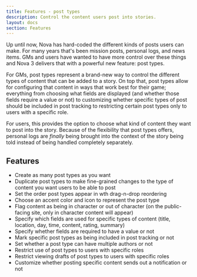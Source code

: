 ```yaml
---
title: Features - post types
description: Control the content users post into stories.
layout: docs
section: Features
---
```


Up until now, Nova has hard-coded the different kinds of posts users can make. For many years that's been mission posts, personal logs, and news items. GMs and users have wanted to have more control over these things and Nova 3 delivers that with a powerful new feature: post types.

For GMs, post types represent a brand-new way to control the different types of content that can be added to a story. On top that, post types allow for configuring that content in ways that work best for their game; everything from choosing what fields are displayed (and whether those fields require a value or not) to customizing whether specific types of post should be included in post tracking to restricting certain post types only to users with a specific role.

For users, this provides the option to choose what kind of content they want to post into the story. Because of the flexibility that post types offers, personal logs are *finally* being brought into the context of the story being told instead of being handled completely separately.

## Features

- Create as many post types as you want
- Duplicate post types to make fine-grained changes to the type of content you want users to be able to post
- Set the order post types appear in wth drag-n-drop reordering
- Choose an accent color and icon to represent the post type
- Flag content as being in character or out of character (on the public-facing site, only in character content will appear)
- Specify which fields are used for specific types of content (title, location, day, time, content, rating, summary)
- Specify whether fields are required to have a value or not
- Mark specific post types as being included in post tracking or not
- Set whether a post type can have multiple authors or not
- Restrict use of post types to users with specific roles
- Restrict viewing drafts of post types to users with specific roles
- Customize whether posting specific content sends out a notification or not
